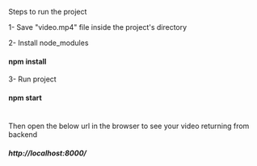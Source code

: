 Steps to run the project

1- Save "video.mp4" file inside the project's directory

2- Install node_modules
#### npm install

3- Run project

#### npm start
#
Then open the below url in the browser to see your video returning from backend

##### http://localhost:8000/
